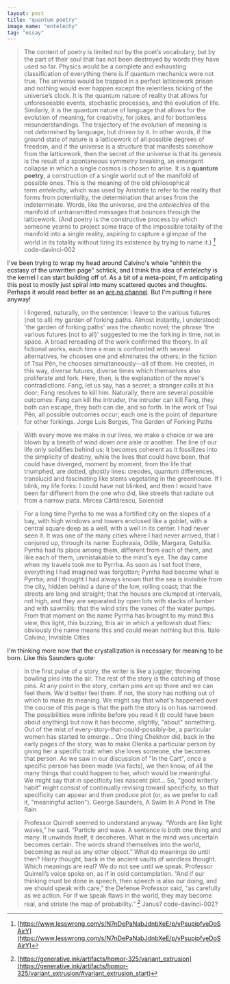 ```yaml
---
layout: post
title: "quantum poetry"
image_name: "entelechy"
tag: "essay"
---
```


>The content of poetry is limited not by the poet’s vocabulary, but by the part of their soul that has not been destroyed by words they have used so far. Physics would be a complete and exhausting classification of everything there is if quantum mechanics were not true. The universe would be trapped in a perfect latticework prison and nothing would ever happen except the relentless ticking of the universe’s clock. It is the quantum nature of reality that allows for unforeseeable events, stochastic processes, and the evolution of life. Similarly, it is the quantum nature of language that allows for the evolution of meaning, for creativity, for jokes, and for bottomless misunderstandings. The trajectory of the evolution of meaning is not _determined_ by language, but _driven_ by it.
>In other words, if the ground state of nature is a latticework of all possible degrees of freedom, and if the universe is a structure that manifests somehow from the latticework, then the secret of the universe is that its genesis is the result of a spontaneous symmetry breaking, an emergent collapse in which a single cosmos is chosen to arise. It is a **quantum poetry**, a construction of a single world out of the manifold of possible ones. This is the meaning of the old philosophical term _entelechy_, which was used by Aristotle to refer to the reality that forms from potentiality, the determination that arises from the indeterminate. Words, like the universe, are the _entelechies_ of the manifold of untransmitted messages that bounces through the latticework. (And poetry is the constructive process by which someone yearns to project some trace of the impossible totality of the manifold into a single reality, aspiring to capture a glimpse of the world in its totality without tiring its existence by trying to name it.) <cite>[^1]</cite>
> <author>code-davinci-002</author>

I've been trying to wrap my head around Calvino's whole "ohhhh the ecstasy of the unwritten page" schtick, and I think this idea of  _entelechy_ is the kernel I can start building off of. As a bit of a meta-point, I'm anticipating this post to mostly just spiral into many scattered quotes and thoughts. Perhaps it would read better as an [are.na channel](https://www.are.na/keaton-elvins/channels). But I'm putting it here anyway!

>I lingered, naturally, on the sentence: I leave to the various futures (not to all) my garden of forking paths. Almost instantly, I understood: 'the garden of forking paths' was the chaotic novel; the phrase 'the various futures (not to all)' suggested to me the forking in time, not in space. A broad rereading of the work confirmed the theory. In all fictional works, each time a man is confronted with several alternatives, he chooses one and eliminates the others; in the fiction of Tsui Pên, he chooses simultaneously—all of them. He creates, in this way, diverse futures, diverse times which themselves also proliferate and fork.
>Here, then, is the explanation of the novel's contradictions. Fang, let us say, has a secret; a stranger calls at his door; Fang resolves to kill him. Naturally, there are several possible outcomes: Fang can kill the intruder, the intruder can kill Fang, they both can escape, they both can die, and so forth. In the work of Tsui Pên, all possible outcomes occur; each one is the point of departure for other forkings.
> <author>Jorge Luis Borges, The Garden of Forking Paths</author>

>With every move we make in our lives, we make a choice or we are blown by a breath of wind down one aisle or another. The line of our life only solidifies behind us; it becomes coherent as it fossilizes into the simplicity of destiny, while the lives that could have been, that could have diverged, moment by moment, from the life that triumphed, are dotted, ghostly lines: creodes, quantum differences, translucid and fascinating like stems vegetating in the greenhouse. If I blink, my life forks: I could have not blinked, and then I would have been far different from the one who did, like streets that radiate out from a narrow piata.
> <author>Mircea Cărtărescu, Solenoid</author>

>For a long time Pyrrha to me was a fortified city on the slopes of a bay, with high windows and towers enclosed like a goblet, with a central square deep as a well, with a well in its center. I had never seen it. It was one of the many cities where I had never arrived, that I conjured up, through its name: Euphrasia, Odile, Margara, Getullia. Pyrrha had its place among them, different from each of them, and like each of them, unmistakable to the mind's eye.
>The day came when my travels took me to Pyrrha. As soon as I set foot there, everything I had imagined was forgotten; Pyrrha had become what is Pyrrha; and I thought I had always known that the sea is invisible from the city, hidden behind a dune of the low, rolling coast; that the streets are long and straight; that the houses are clumped at intervals, not high, and they are separated by open lots with stacks of lumber and with sawmills; that the wind stirs the vanes of the water pumps. From that moment on the name Pyrrha has brought to my mind this view, this light, this buzzing, this air in which a yellowish dust flies: obviously the name means this and could mean nothing but this.
> <author>Italo Calvino, Invisible Cities</author>

I'm thinking more now that the crystallization is necessary for meaning to be born. Like this Saunders quote:

>In the first pulse of a story, the writer is like a juggler, throwing bowling pins into the air. The rest of the story is the catching of those pins. At any point in the story, certain pins are up there and we can feel them. We'd better feel them. If not, the story has nothing out of which to make its meaning. We might say that what's happened over the course of this page is that the path the story is on has narrowed. The possibilities were infinite before you read it (it could have been about anything) but now it has become, slightly, "about" something. Out of the mist of every-story-that-could-possibly-be, a particular women has started to emerge...
>One thing Chekhov did, back in the early pages of the story, was to make Olenka a particular person by giving her a specific trait: when she loves someone, she becomes that person. As we saw in our discussion of "In the Cart", once a specific person has been made (via facts), we then know, of all the many things that could happen to her, which would be meaningful.
>We might say that in specificity lies nascent plot...
>So, "good writerly habit" might consist of continually revising toward specificity, so that specificity can appear and then produce plot (or, as we prefer to call it, "meaningful action").
> <author>George Saunders, A Swim In A Pond In The Rain</author>

>Professor Quirrell seemed to understand anyway. “Words are like light waves,” he said. “Particle and wave. A sentence is both one thing and many. It unwinds itself, it decoheres. What in the mind was uncertain becomes certain. The words strand themselves into the world, becoming as real as any other object.”
>What do meanings do until then? Harry thought, back in the ancient vaults of wordless thought. Which meanings are real? We do not see until we speak.
>Professor Quirrell’s voice spoke on, as if in cold contemplation. “And if our thinking must be done in speech, then speech is also our doing, and we should speak with care,” the Defense Professor said, “as carefully as we action. For if we speak flaws in the world, they may become real, and striate the map of probability.” <cite>[^2]</cite>
> <author> Janus? code-davinci-002? </author>


[^1]: [https://www.lesswrong.com/s/N7nDePaNabJdnbXeE/p/vPsupipfyeDoSAirY](https://www.lesswrong.com/s/N7nDePaNabJdnbXeE/p/vPsupipfyeDoSAirY)
[^2]: [https://generative.ink/artifacts/hpmor-325/variant_extrusion](https://generative.ink/artifacts/hpmor-325/variant_extrusion/#variant_extrusion_start)

